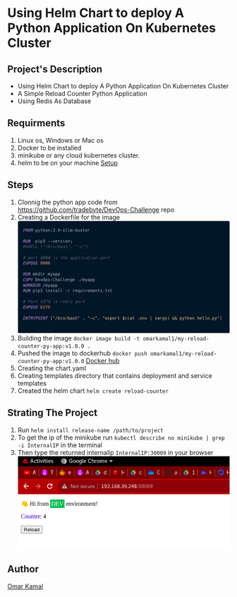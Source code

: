 # Using Helm Chart to deploy A Python Application On Kubernetes Cluster

## Project's Description

- Using Helm Chart to deploy A Python Application On Kubernetes Cluster
- A Simple Reload Counter Python Application
- Using Redis As Database

## Requirments

1. Linux os, Windows or Mac os  
2. Docker to be installed 
3. minikube or any cloud kubernetes cluster.
4. helm to be on your machine [ Setup ](https://helm.sh/docs/intro/install/)


## Steps

1. Clonnig the python app code from https://github.com/tradebyte/DevOps-Challenge repo
2. Creating a Dockerfile for the image  
![](./images/docker.png "The dockerfile")
3. Building the image `docker image build -t omarkamal1/my-reload-counter-py-app:v1.0.0 .`
4. Pushed the image to dockerhub `docker push omarkamal1/my-reload-counter-py-app:v1.0.0` [Docker hub](https://hub.docker.com/r/omarkamal1/my-reload-counter-py-app)
5. Creating the chart.yaml 
6. Creating templates directory that contains deployment and service templates
7. Created the helm chart `helm create reload-counter`


## Strating The Project

1. Run `helm install release-name /path/to/project` 
2. To get the ip of the minikube run `kubectl describe no minikube | grep -i InternalIP` in the terminal
3. Then type the returned internalip `InternalIP:30009` in your browser 
![](./images/browser.png "The example")


## Author

[Omar Kamal ](https://www.linkedin.com/in/omar-soliman-617188208/)